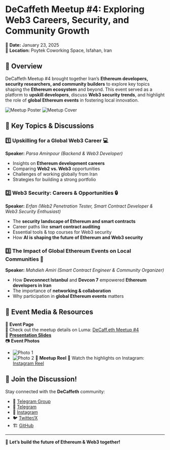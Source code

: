 # DeCaffeth Meetup #4: Exploring Web3 Careers, Security, and Community Growth  

📅 **Date:** January 23, 2025  
📍 **Location:** Poytek Coworking Space, Isfahan, Iran  

## 🎯 Overview  
DeCaffeth Meetup #4 brought together Iran’s **Ethereum developers, security researchers, and community builders** to explore key topics shaping the **Ethereum ecosystem** and beyond. This event served as a platform to **upskill developers**, discuss **Web3 security trends**, and highlight the role of **global Ethereum events** in fostering local innovation.  

![Meetup Poster](./meetup4_poster.jpg)
![Meetup Cover](./meetup4_cover.jpg)

## 🔹 Key Topics & Discussions

### 1️⃣ Upskilling for a Global Web3 Career 💻
**Speaker:** *Parsa Aminpour (Backend & Web3 Developer)*
- Insights on **Ethereum development careers**
- Comparing **Web2 vs. Web3** opportunities
- Challenges of working globally from Iran 
- Strategies for building a strong portfolio

### 2️⃣ Web3 Security: Careers & Opportunities 🔒  
**Speaker:** *Erfan (Web2 Penetration Tester, Smart Contract Developer & Web3 Security Enthusiast)*  
- The **security landscape of Ethereum and smart contracts**  
- Career paths like **smart contract auditing**  
- Essential tools & top courses for Web3 security  
- How **AI is shaping the future of Ethereum and Web3 security**  

### 3️⃣ The Impact of Global Ethereum Events on Local Communities 🚀  
**Speaker:** *Mahdieh Amiri (Smart Contract Engineer & Community Organizer)*  
- How **Devconnect Istanbul** and **Devcon 7** empowered **Ethereum developers in Iran**  
- The importance of **networking & collaboration**
- Why participation in **global Ethereum events** matters


## 📸 Event Media & Resources  
📅 **Event Page**  
🔗 Check out the meetup details on Luma: [DeCaff.eth Meetup #4](https://lu.ma/snpw3yf4)  
📑 **[Presentation Slides](./meetup4_slides.pdf)**  
📷 **Event Photos**  
- ![Photo 1](meetup4_photo1.jpg)
- ![Photo 2](meetup4_photo2.jpg)
🎥 **Meetup Reel**
🔗 Watch the highlights on Instagram: [Instagram Reel](https://www.instagram.com/reel/DFQJFHSAYGj/?igsh=ZXl3MDk2bWM5Y3Zp)  



## 💬 Join the Discussion!  
Stay connected with the **DeCaffeth** community:
- 💬 [Telegram Group](https://t.me/+ZLX3NJEAHZYyNjc0)  
- 📱 [Telegram](https://t.me/decaffeth)  
- 📱 [Instagram](https://www.instagram.com/decaffeth)  
- 🐦 [Twitter/X](https://x.com/decaffeth)  
- 🏗 [GitHub](https://github.com/decaffeth)  

---  
🚀 **Let’s build the future of Ethereum & Web3 together!**  
